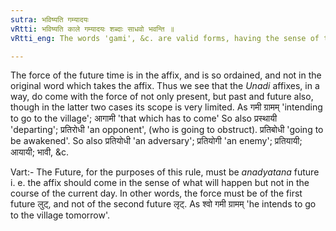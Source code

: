 ```yaml
---
sutra: भविष्यति गम्यादयः
vRtti: भविष्यति काले गम्यादयः शब्दाः साधवो भवन्ति ॥
vRtti_eng: The words 'gami', &c. are valid forms, having the sense of the future time.

---
```

The force of the future time is in the affix, and is so ordained, and not in the original word which takes the affix. Thus we see that the _Unadi_ affixes, in a way, do come with the force of not only present, but past and future also, though in the latter two cases its scope is very limited. As गमी ग्रामम् 'intending to go to the village'; आगामी 'that which has to come' So also प्रस्थायी 'departing'; प्रतिरोधी 'an opponent', (who is going to obstruct). प्रतिबोधी 'going to be awakened'. So also प्रतियोधी 'an adversary'; प्रतियोगी 'an enemy'; प्रतियायी; आयायी; भावी, &c.

Vart:- The Future, for the purposes of this rule, must be _anadyatana_ future i. e. the affix should come in the sense of what will happen but not in the course of the current day. In other words, the force must be of the first future लुट्, and not of the second future लृट्. As श्वो गमी ग्रामम् 'he intends to go to the village tomorrow'.